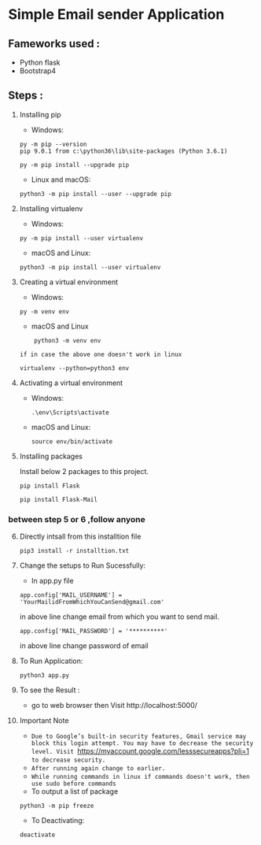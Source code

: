 # Simple Email sender Application

## Fameworks used : 
+ Python flask
+ Bootstrap4

## Steps :
1. Installing pip 
    + Windows: 
    ```
    py -m pip --version
    pip 9.0.1 from c:\python36\lib\site-packages (Python 3.6.1)

    py -m pip install --upgrade pip
    ```

    + Linux and macOS:
    ```
    python3 -m pip install --user --upgrade pip
    ```

2. Installing virtualenv
    + Windows:
    ```
    py -m pip install --user virtualenv
    ```
    + macOS and Linux:
    ```
    python3 -m pip install --user virtualenv

    ```

3. Creating a virtual environment

    +  Windows:
    ```
    py -m venv env

    ```
    +  macOS and Linux
    ```
        python3 -m venv env
    ```
    `` if in case the above one doesn't work in linux ``

    ``` 
    virtualenv --python=python3 env
    ```

4. Activating a virtual environment
    + Windows:
        ```
        .\env\Scripts\activate
        ```
    + macOS and Linux:
        ```
        source env/bin/activate
        ```

5. Installing packages

    Install below 2 packages to this project.
    ```
    pip install Flask
    ```
    ```
    pip install Flask-Mail
    ```
    
### between  step 5 or 6 ,follow anyone

6. Directly intsall from this installtion file 
    ```
    pip3 install -r installtion.txt
   ```

7. Change the setups to Run Sucessfully:
    + In app.py file 
    ```
    app.config['MAIL_USERNAME'] = 'YourMailidFromWhichYouCanSend@gmail.com'
    ```
    in above line change email from which you want to send mail. 

    ```
    app.config['MAIL_PASSWORD'] = '**********'
    ```
    in above line change password of email
    
8. To Run Application:
    ```
    python3 app.py
    ```
9. To see the Result :
    + go to web browser 
    then  Visit http://localhost:5000/

10. Important Note
    + ``
    Due to Google’s built-in security features, Gmail service may block this login attempt. You may have to decrease the security level. Visit 
    ``https://myaccount.google.com/lesssecureapps?pli=1
    `` to decrease security.
    ``
    + ``
    After running again change to earlier.
    ``
    + ``
    While running commands in linux if commands doesn't work, then use sudo before commands 
    ``
    + To output a list of package
    ```
    python3 -m pip freeze
    ```
    + To Deactivating:
    ```
    deactivate
    ```

